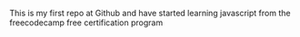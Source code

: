 This is my first repo at Github and have started learning javascript from the freecodecamp free certification program
